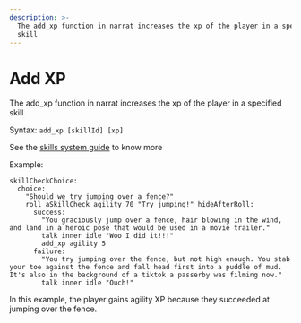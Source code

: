 ```yaml
---
description: >-
  The add_xp function in narrat increases the xp of the player in a specified
  skill
---
```


# Add XP

The add_xp function in narrat increases the xp of the player in a specified skill

Syntax: `add_xp [skillId] [xp]`

See the [skills system guide](../../features/skills.md) to know more

Example:

```
skillCheckChoice:
  choice:
    "Should we try jumping over a fence?"
    roll aSkillCheck agility 70 "Try jumping!" hideAfterRoll:
      success:
        "You graciously jump over a fence, hair blowing in the wind, and land in a heroic pose that would be used in a movie trailer."
        talk inner idle "Woo I did it!!!"
        add_xp agility 5
      failure:
        "You try jumping over the fence, but not high enough. You stab your toe against the fence and fall head first into a puddle of mud. It's also in the background of a tiktok a passerby was filming now."
        talk inner idle "Ouch!"
```

In this example, the player gains agility XP because they succeeded at jumping over the fence.
